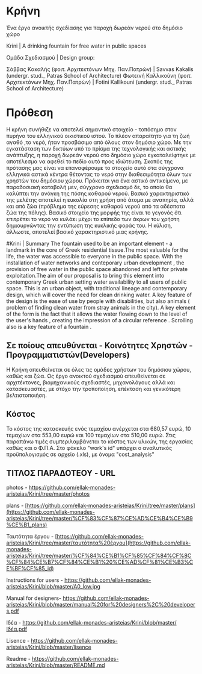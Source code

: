 # Κρήνη 
Ένα έργο ανοικτής σχεδίασης για παροχή δωρεάν νερού στο δημόσιο χώρο

Krini |  A drinking fountain for free water in public spaces 
  
Ομάδα Σχεδιασμού | Design group:
  
Σάββας Κακαλής (φοιτ. Αρχιτεκτόνων Mηχ. Παν.Πατρών) |
Savvas Kakalis (undergr. stud._ Patras School of Architecture)
Φωτεινή Καλλικούνη (φοιτ. Αρχιτεκτόνων Μηχ. Παν.Πατρών) |
Fotini Kallikouni (undergr. stud._ Patras School of Architecture)
  
# Πρόθεση
  Η κρήνη συνήθιζε να αποτελεί σημαντικό στοιχείο  - τοπόσημο στον πυρήνα του ελληνικού οικιστικού ιστού. Το πλέον απαραίτητο για τη ζωή αγαθό ,το νερό, ήταν προσβάσιμο από όλους στον δημόσιο χώρο. Με την εγκατάσταση των δικτύων υπό το πρίσμα της τεχνολογικής και αστικής ανάπτυξης, η παροχή δωρεάν νερού στο δημόσιο χώρο εγκαταλείφτηκε με αποτέλεσμα να αφεθεί το πεδίο αυτό προς ιδιώτευση.  Σκοπός της πρότασης μας είναι να επαναφέρουμε το στοιχείο αυτό στα σύγχρονα ελληνικά αστικά κέντρα θέτοντας το νερό στην διαθεσιμότητα όλων των χρηστών του δημόσιου χώρου. 
  Πρόκειται για ένα αστικό αντικείμενο, με παραδοσιακή καταβολή μεν, σύγχρονο σχεδιασμό δε, το οποίο θα καλύπτει την ανάγκη της πόσης καθαρού νερού. Βασικό χαρακτηριστικό της μελέτης αποτελεί η ευκολία στη χρήση από άτομα με αναπηρία, αλλά και από ζώα (πρόβλημα της εύρεσης καθαρού νερού από τα αδέσποτα ζώα της πόλης).  Βασικό στοιχείο της μορφής της είναι το γεγονός ότι επιτρέπει το νερό να κυλάει μέχρι το επίπεδο των άκρων του χρήστη δημιουργώντας την εντύπωση της κυκλικής φοράς του. Η κύλιση, άλλωστε, αποτελεί βασικό χαρακτηριστικό μιας κρήνης.
  
  
#Krini | Summary 
The fountain used to be an important element - a landmark in the core of Greek residential tissue.The most valuable for the life, the water was accessible to everyone in the public space. With the installation of water networks and conteporary urban development , the provision of free water in the public space abandoned and left for private exploitation.The aim of our proposal is to bring this element into contemporary Greek urban setting water availability to all users of public space. This is an urban object, with traditional lineage and  contemporary design, which will cover the need for clean drinking water. A key feature of the design is the ease of use by people with disabilities, but also animals ( problem of finding clean water from stray animals in the city). A key element of the form is the fact that it allows the water flowing down to the level of the user's hands , creating the impression of a circular reference . Scrolling also is a key feature of a fountain .

  
## Σε ποίους απευθύνεται - Κοινότητες Χρηστών - Προγραμματιστών(Developers) ##
Η Κρήνη απευθείνεται σε όλες τις ομάδες χρήστων του δημόσιου χώρου, καθώς και ζώα.
Ως έργο ανοικτού σχεδιασμού απευθείνεται σε αρχιτέκτονες, βιομηχανικούς σχεδιαστές, μηχανολόγους αλλά και κατασκευαστές, με στόχο την τροποποίηση, επέκταση και γενικότερη βελτιστοποιήση.

## Κόστος ##
Το κόστος της κατασκευής ενός τεμαχίου ανέρχεται στα 680,57 ευρώ, 10 τεμαχίων στα 553,00 ευρώ και 100 τεμαχίων στα 510,00 ευρώ.
Στις παραπάνω τιμές συμπεριλαμβάνεται το κόστος των υλικών, της εργασίας καθώς και ο Φ.Π.Α.
Στο φάκελο "work's id" υπάρχει ο αναλυτικός προϋπολογισμός σε αρχείο (.xls), με όνομα "cost_analysis"

## ΤΙΤΛΟΣ ΠΑΡΑΔΟΤΕΟΥ -	URL ##

photos -	https://github.com/ellak-monades-aristeias/Krini/tree/master/photos

plans	- [https://github.com/ellak-monades-aristeias/Krini/tree/master/plans](https://github.com/ellak-monades-aristeias/Krini/tree/master/%CF%83%CF%87%CE%AD%CE%B4%CE%B9%CE%B1_plans)

Ταυτότητα έργου - 	[https://github.com/ellak-monades-aristeias/Krini/tree/master/ταυτότητα%20έργου](https://github.com/ellak-monades-aristeias/Krini/tree/master/%CF%84%CE%B1%CF%85%CF%84%CF%8C%CF%84%CE%B7%CF%84%CE%B1%20%CE%AD%CF%81%CE%B3%CE%BF%CF%85_id)

Instructions for users -  https://github.com/ellak-monades-aristeias/Krini/blob/master/A0_low.jpg

Manual for designers- https://github.com/ellak-monades-aristeias/Krini/blob/master/manual%20for%20designers%2C%20developers.pdf

Ιδέα  - 	https://github.com/ellak-monades-aristeias/Krini/blob/master/Ιδέα.pdf

Lisence - 	https://github.com/ellak-monades-aristeias/Krini/blob/master/lisence

Readme - 	https://github.com/ellak-monades-aristeias/Krini/blob/master/README.md




